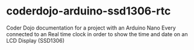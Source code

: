 # coderdojo-arduino-ssd1306-rtc
Coder Dojo documentation for a project with an Arduino Nano Every connected to an Real time clock in order to show the time and date on an LCD Display (SSD1306)
